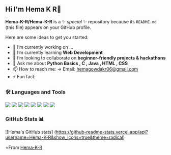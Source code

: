 ## Hi I'm Hema K R👋

**Hema-K-R/Hema-K-R** is a ✨ _special_ ✨ repository because its `README.md` (this file) appears on your GitHub profile.

Here are some ideas to get you started:

- 🔭 I’m currently working on ...
- 🌱 I’m currently learning **Web Development**
- 👯 I’m looking to collaborate on **beginner-friendly projects & hackathons**
- 💬 Ask me about **Python Basics , C , Java , HTML , CSS**
- 📫 How to reach me: -> Email: hemagowdakr06@gmail.com 
- ⚡ Fun fact:

### 🛠️ Languages and Tools 
<p>
<img  
  src="https://img.shields.io/badge/Python-3776AB?style=flat&logo=python&logoColor=white" />
<img 
  src="https://img.shields.io/badge/HTML5-E34F26?style=flat&logo=html5&logoColor=white" />
<img
  src="https://img.shields.io/badge/C-00599C?style=flat&logo=c&logoColor=white" />
<img 
  src="https://img.shields.io/badge/Java-007396?style=flat&logo=java&logoColor=white" />
<img
  src="https://img.shields.io/badge/CSS3-1572B6?style=flat&logo=css3&logoColor=white" />
<img
  src="https://img.shields.io/badge/VS%20Code-007ACC?style=flat&logo=visual-studio-code&logoColor=white" />
<img
  src="https://img.shields.io/badge/Git-F05032?style=flat&logo=git&logoColor=white" />
<img 
  src="https://img.shields.io/badge/GitHub-181717?style=flat&logo=github&logoColor=white" />
</p>

### GitHub Stats 📊
![Hema's GitHub stats] (https://github-readme-stats.vercel.app/api?username=Hema-K-R&show_icons=true&theme=radical)

⭐From
[Hema-K-R](https://github.com/Hema-K-R)


